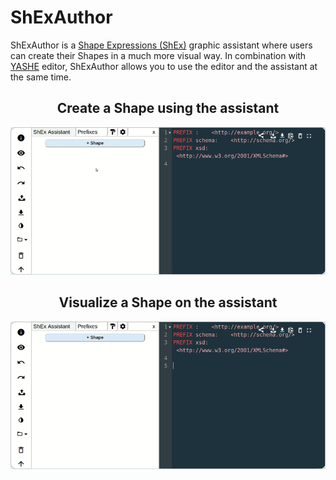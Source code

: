 # ShExAuthor
ShExAuthor is a  [Shape Expressions (ShEx)](http://shex.io/) graphic assistant where users can create their Shapes in a much more visual way.
In combination with [YASHE](https://github.com/weso/YASHE) editor, ShExAuthor allows you to use the editor and the assistant at the same time.


<h2 align="center">Create a Shape using the assistant</h2>
<p align="center">
  <img src="./public/finalCreateShape.gif"  alt="ShExAuthor GIF"/>
</p>

<h2 align="center">Visualize a Shape on the assistant</h2>
<p align="center">
  <img src="./public/finalShapeRecognition.gif"  alt="ShExAuthor GIF"/>
</p>

